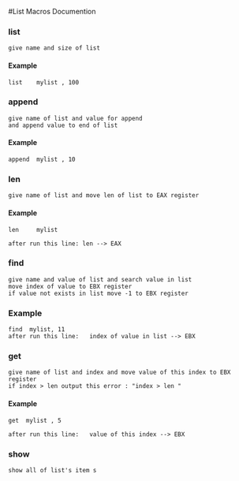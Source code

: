 #List Macros Documention 


### list
	give name and size of list 
	 
#### Example
	list    mylist , 100

### append 
	give name of list and value for append 
	and append value to end of list 
#### Example
	append 	mylist , 10 

	
### len 
	give name of list and move len of list to EAX register 
	
#### Example 
	len 	mylist 
	
	after run this line: len --> EAX  
	
### find 
	give name and value of list and search value in list 
	move index of value to EBX register 
	if value not exists in list move -1 to EBX register 
### Example 
	find  mylist, 11 
	after run this line:   index of value in list --> EBX 
### get 
	
	give name of list and index and move value of this index to EBX register
	if index > len output this error : "index > len "
#### Example 
	get  mylist , 5 
	
	after run this line:   value of this index --> EBX 

### show 
	show all of list's item s 


####